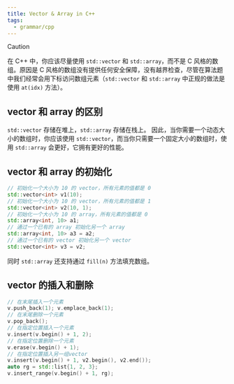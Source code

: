 ```yaml
---
title: Vector & Array in C++
tags:
  - grammar/cpp
---
```


> [!caution]
> 在 C++ 中，你应该尽量使用 `std::vector` 和 `std::array`，而不是 C 风格的数组。原因是 C 风格的数组没有提供任何安全保障，没有越界检查，尽管在算法题中我们经常会用下标访问数组元素（`std::vector` 和 `std::array` 中正规的做法是使用 `at(idx)` 方法）。

## vector 和 array 的区别

`std::vector` 存储在堆上，`std::array` 存储在栈上。
因此，当你需要一个动态大小的数组时，你应该使用 `std::vector`，而当你只需要一个固定大小的数组时，使用 `std::array` 会更好，它拥有更好的性能。

## vector 和 array 的初始化

```cpp
// 初始化一个大小为 10 的 vector，所有元素的值都是 0
std::vector<int> v1(10);
// 初始化一个大小为 10 的 vector，所有元素的值都是 1
std::vector<int> v2(10, 1);
// 初始化一个大小为 10 的 array，所有元素的值都是 0
std::array<int, 10> a1;
// 通过一个已有的 array 初始化另一个 array
std::array<int, 10> a3 = a2;
// 通过一个已有的 vector 初始化另一个 vector
std::vector<int> v3 = v2;
```

同时 `std::array` 还支持通过 `fill(n)` 方法填充数组。

## vector 的插入和删除

```cpp
// 在末尾插入一个元素
v.push_back(1); v.emplace_back(1);
// 在末尾删除一个元素
v.pop_back();
// 在指定位置插入一个元素
v.insert(v.begin() + 1, 2);
// 在指定位置删除一个元素
v.erase(v.begin() + 1);
// 在指定位置插入另一组vector
v.insert(v.begin() + 1, v2.begin(), v2.end());
auto rg = std::list{1, 2, 3};
v.insert_range(v.begin() + 1, rg);
```

